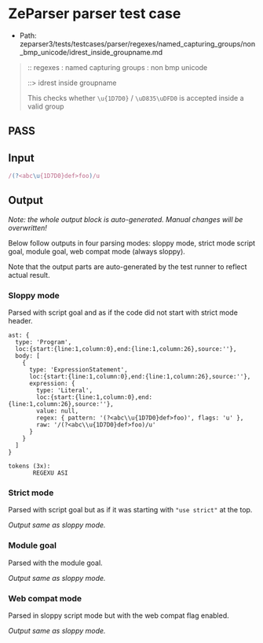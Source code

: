 # ZeParser parser test case

- Path: zeparser3/tests/testcases/parser/regexes/named_capturing_groups/non_bmp_unicode/idrest_inside_groupname.md

> :: regexes : named capturing groups : non bmp unicode
>
> ::> idrest inside groupname
>
> This checks whether `\u{1D7D0}` / `\uD835\uDFD0` is accepted inside a valid group

## PASS

## Input

`````js
/(?<abc\u{1D7D0}def>foo)/u
`````

## Output

_Note: the whole output block is auto-generated. Manual changes will be overwritten!_

Below follow outputs in four parsing modes: sloppy mode, strict mode script goal, module goal, web compat mode (always sloppy).

Note that the output parts are auto-generated by the test runner to reflect actual result.

### Sloppy mode

Parsed with script goal and as if the code did not start with strict mode header.

`````
ast: {
  type: 'Program',
  loc:{start:{line:1,column:0},end:{line:1,column:26},source:''},
  body: [
    {
      type: 'ExpressionStatement',
      loc:{start:{line:1,column:0},end:{line:1,column:26},source:''},
      expression: {
        type: 'Literal',
        loc:{start:{line:1,column:0},end:{line:1,column:26},source:''},
        value: null,
        regex: { pattern: '(?<abc\\u{1D7D0}def>foo)', flags: 'u' },
        raw: '/(?<abc\\u{1D7D0}def>foo)/u'
      }
    }
  ]
}

tokens (3x):
       REGEXU ASI
`````

### Strict mode

Parsed with script goal but as if it was starting with `"use strict"` at the top.

_Output same as sloppy mode._

### Module goal

Parsed with the module goal.

_Output same as sloppy mode._

### Web compat mode

Parsed in sloppy script mode but with the web compat flag enabled.

_Output same as sloppy mode._
